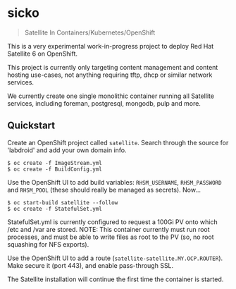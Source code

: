 # sicko
> Satellite In Containers/Kubernetes/OpenShift

This is a very experimental work-in-progress project to deploy Red Hat
Satellite 6 on OpenShift.

This project is currently only targeting content management and
content hosting use-cases, not anything requiring tftp, dhcp or
similar network services.

We currently create one single monolithic container running all
Satellite services, including foreman, postgresql, mongodb, pulp and
more.

## Quickstart

Create an OpenShift project called `satellite`.  Search through the
source for 'labdroid' and add your own domain info.

    $ oc create -f ImageStream.yml
    $ oc create -f BuildConfig.yml
    
Use the OpenShift UI to add build variables: `RHSM_USERNAME`,
`RHSM_PASSWORD` and `RHSM_POOL` (these should really be managed as
secrets). Now...

    $ oc start-build satellite --follow
    $ oc create -f StatefulSet.yml

StatefulSet.yml is currently configured to request a 100Gi PV onto
which /etc and /var are stored.  NOTE: This container currently must
run root processes, and must be able to write files as root to the PV
(so, no root squashing for NFS exports).

Use the OpenShift UI to add a route
(`satellite-satellite.MY.OCP.ROUTER`). Make secure it (port 443), and
enable pass-through SSL.

The Satellite installation will continue the first time the container
is started.
